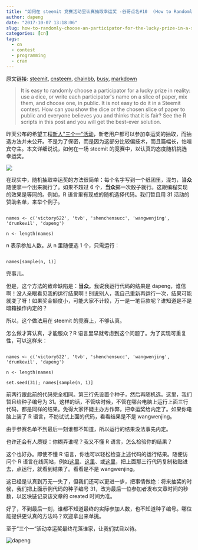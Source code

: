 ```yaml
---
title: "如何在 steemit 竞赛活动里认真抽取幸运奖 -谷哥点名#10  (How to Randomly Choose a Participator for the Lucky Prize in a Steemit Contest)"
author: dapeng
date: "2017-10-07 13:18:06"
slug: how-to-randomly-choose-an-participator-for-the-lucky-prize-in-a-steemit-contest
categories: [cn]
tags: 
  - cn
  - contest
  - programming
  - cran
---
```


原文链接: [steemit](https://steemit.com/cn/@dapeng/how-to-randomly-choose-an-participator-for-the-lucky-prize-in-a-steemit-contest), [cnsteem](https://cnsteem.com/cn/@dapeng/how-to-randomly-choose-an-participator-for-the-lucky-prize-in-a-steemit-contest), [chainbb](https://chainbb.com/cn/@dapeng/how-to-randomly-choose-an-participator-for-the-lucky-prize-in-a-steemit-contest), [busy](https://busy.org/cn/@dapeng/how-to-randomly-choose-an-participator-for-the-lucky-prize-in-a-steemit-contest), [markdown](https://raw.githubusercontent.com/pzhaonet/steem_mirror/master/content/post/how-to-randomly-choose-an-participator-for-the-lucky-prize-in-a-steemit-contest.md)

> It is easy to randomly choose a participator for a lucky prize in reality: use a dice, or write each participator's name on a slice of paper, mix them, and choose one, in public. It is not easy to do it in a Steemit contest. How can you show the dice or the chosen slice of paper to public and everyone believes you and thinks that it is fair? See the R scripts in this post and you will get the best-ever solution.


昨天公布的希望工程[新人"三个一"活动](https://steemit.com/cn/@dapeng/welcome-prize-for-new-steemians)，新老用户都可以参加幸运奖的抽取，而抽选方法并未公开。不是为了保密，而是因为这部分比较偏技术，而且篇幅长，怕喧宾夺主。本文详细说说，如何在一场 steemit 的竞赛中，以认真的态度随机挑选幸运奖。


![](https://cdn.pixabay.com/photo/2016/11/20/08/12/dice-1842135_960_720.png)


在现实中，随机抽取幸运奖的方法很简单：每个名字写到一个纸团里，混匀，**当众**随便拿一个出来就行了。如果不超过 6 个，**当众**掷一次骰子就行。这跟编程实现的效果是等同的。例如，R 语言里有现成的随机选择代码。我们暂且用 31 活动的赞助名单，来举个例子。


```

names <- c('victory622', 'tvb', 'shenchensucc', 'wangwenjing', 'drunkevil', 'dapeng')

n <- length(names)

```


n 表示参加人数。从 n 里随便选 1 个，只需运行：


```

names[sample(n, 1)]

```


完事儿。


但是，这个方法的致命缺陷是：**当众**。我说我运行代码的结果是 dapeng，谁信啊！没人亲眼看见我的运行结果啊！别说别人，我自己重新再运行一次，结果可能就变了呀！如果奖金额度小，可能大家不计较，万一是一笔巨款呢？谁知道是不是暗箱操作内定的？


所以，这个做法用在 steemit 的竞赛上，不够认真。


怎么做才算认真，才能服众？R 语言里早就考虑到这个问题了。为了实现可重复性，可以这样来：


```

names <- c('victory622', 'tvb', 'shenchensucc', 'wangwenjing', 'drunkevil', 'dapeng')

n <- length(names)

set.seed(31); names[sample(n, 1)]

```


前两行跟此前的代码完全相同。第三行先设置个种子，然后再随机选。这里，我们暂且给种子编号为 31。这样的话，不管啥时候，不管在哪台电脑上运行上面三行代码，都是同样的结果。免得大家怀疑主办方作弊，把幸运奖给内定了。如果你电脑上装了 R 语言，不妨试试上面的代码，看看结果是不是 wangwenjing。


由于参赛名单不到最后一刻谁都不知道，所以运行的结果没法事先内定。


也许还会有人质疑：你糊弄谁呢？我又不懂 R 语言，怎么检验你的结果？


这个也好办。即使不懂 R 语言，你也可以轻松检查上述代码的运行结果。随便访问个 R 语言在线网站，例如[这里](http://rextester.com/l/r_online_compiler)、[这里](http://www.r-fiddle.org/#/fiddle?id=IMMSu4Na)、或[这里](https://www.jdoodle.com/execute-r-online)，把上面那三行代码复制粘贴进去，点运行，就看到结果了。看看是不是 wangwenjing。


这已经是认真到万无一失了，但我们还可以更进一步，把事情做绝：将来抽奖的时候，我们把上面示例代码的种子编号 31，改为最后一位参加者发布文章时间的秒数，以区块链记录该文章的 created 时间为准。


好了，不到最后一刻，谁都不知道最终的实际参加人数，也不知道种子编号。哪位能提供更认真的方法吗？欢迎拿出来单挑。


至于“三个一”活动幸运奖最终花落谁家，让我们拭目以待。


![dapeng](https://steemitimages.com/DQmeYUwQ7Juorgd79o6D5E34BnUYxwfmLxYH4cApgPRhRf6/end2.jpg)
